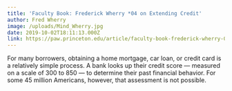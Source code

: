 ```yaml
---
title: 'Faculty Book: Frederick Wherry *04 on Extending Credit'
author: Fred Wherry
image: /uploads/Mind_Wherry.jpg
date: 2019-10-02T18:11:13.000Z
link: https://paw.princeton.edu/article/faculty-book-frederick-wherry-04-extending-credit
---
```

For many borrowers, obtaining a home mortgage, car loan, or credit card is a relatively simple process. A bank looks up their credit score — measured on a scale of 300 to 850 — to determine their past financial behavior. For some 45 million Americans, however, that assessment is not possible.
